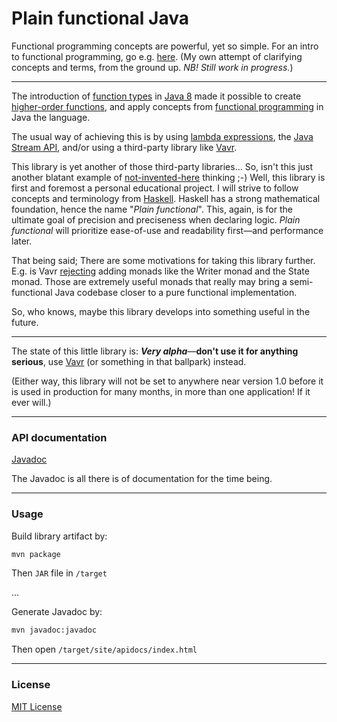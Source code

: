 # Plain functional Java

Functional programming concepts are powerful, yet so simple.
For an intro to functional programming, go e.g. [here](https://functionalprogramming.now.sh/1-functions-and-values.html).
(My own attempt of clarifying concepts and terms, from the ground up.
_NB! Still work in progress._)

---

The introduction of [function types](https://en.wikipedia.org/wiki/Function_type) in [Java 8](https://en.wikipedia.org/wiki/Java_version_history#Java_SE_8) made it possible to create [higher-order functions](https://en.wikipedia.org/wiki/Higher-order_function), and apply concepts from [functional programming](https://en.wikipedia.org/wiki/Functional_programming) in Java the language.

The usual way of achieving this is by using [lambda expressions](https://en.wikipedia.org/wiki/Anonymous_function), the [Java Stream API](https://www.baeldung.com/java-8-streams), and/or using a third-party library like [Vavr](https://www.vavr.io).

This library is yet another of those third-party libraries...
So, isn't this just another blatant example of [not-invented-here](https://en.wikipedia.org/wiki/Not_invented_here) thinking ;-)
Well, this library is first and foremost a personal educational project.
I will strive to follow concepts and terminology from [Haskell](https://www.haskell.org).
Haskell has a strong mathematical foundation, hence the name "_Plain functional_".
This, again, is for the ultimate goal of precision and preciseness when declaring logic.
_Plain functional_ will prioritize ease-of-use and readability first&mdash;and performance later.

That being said; There are some motivations for taking this library further.
E.g. is Vavr [rejecting](https://github.com/vavr-io/vavr/issues/20) adding monads like the Writer monad and the State monad.
Those are extremely useful monads that really may bring a semi-functional Java codebase closer to a pure functional implementation.

So, who knows, maybe this library develops into something useful in the future.

---

The state of this little library is:
<b>_Very alpha_</b>&mdash;<b>don't use it for anything serious</b>, use [Vavr](https://www.vavr.io) (or something in that ballpark) instead.

(Either way, this library will not be set to anywhere near version 1.0 before it is used in production for many months, in more than one application! If it ever will.)

---

### API documentation

[Javadoc](https://plain-functional-javadoc.vercel.app)

The Javadoc is all there is of documentation for the time being.

---

### Usage

Build library artifact by:
```cmd
mvn package
```
Then `JAR` file in `/target`

...

Generate Javadoc by:
```cmd
mvn javadoc:javadoc
```
Then open `/target/site/apidocs/index.html`

---

### License

[MIT License](file://LICENSE.txt)
